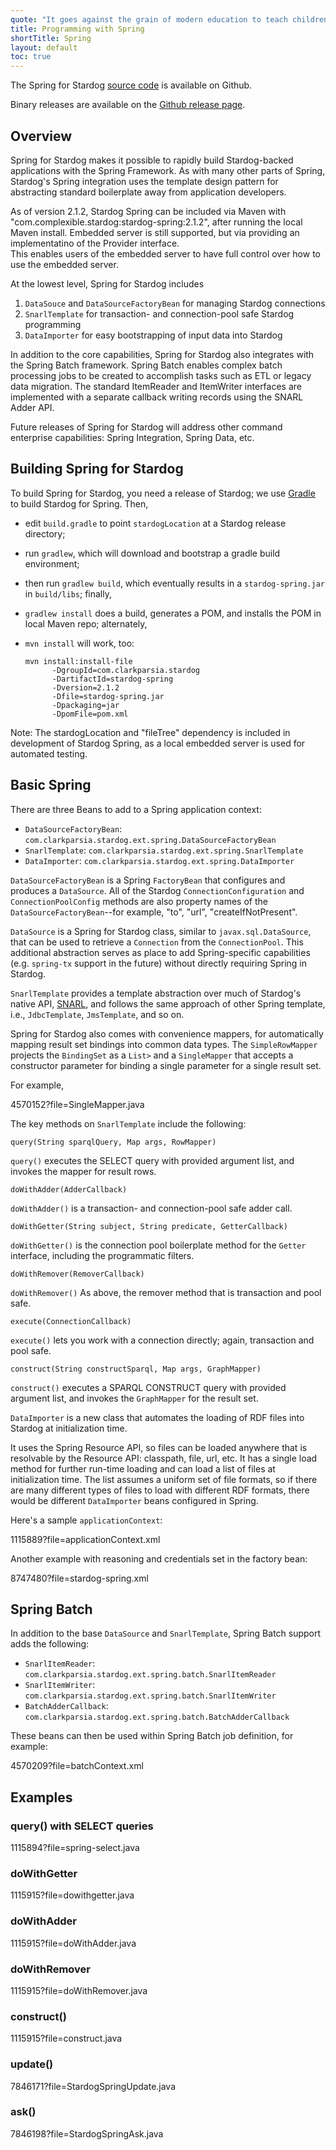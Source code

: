 ```yaml
---
quote: "It goes against the grain of modern education to teach children to program. What fun is there in making plans, acquiring discipline in organizing thoughts, devoting attention to detail and learning to be self-critical?"
title: Programming with Spring
shortTitle: Spring
layout: default
toc: true
---
```


The Spring for Stardog [source code](http://github.com/clarkparsia/stardog-spring) is available on Github.

Binary releases are available on the [Github release page](https://github.com/clarkparsia/stardog-spring/releases).

## Overview

Spring for Stardog makes it possible to rapidly build Stardog-backed applications with the Spring Framework. As with many other parts of Spring, Stardog's Spring
integration uses the template design pattern for abstracting standard
boilerplate away from application developers.

As of version 2.1.2, Stardog Spring can be included via Maven with "com.complexible.stardog:stardog-spring:2.1.2", 
after running the local Maven install.  Embedded server is still supported, but via providing an implementatino of the Provider interface.  
This enables users of the embedded server to have full control over how to use the embedded server.   

At the lowest level, Spring for Stardog includes

1.  `DataSouce` and `DataSourceFactoryBean` for managing Stardog
    connections
2.  `SnarlTemplate` for transaction- and connection-pool safe Stardog
    programming
3.  `DataImporter` for easy bootstrapping of input data into Stardog

In addition to the core capabilities, Spring for Stardog also integrates
with the Spring Batch framework. Spring Batch enables complex batch
processing jobs to be created to accomplish tasks such as ETL or legacy
data migration. The standard ItemReader and ItemWriter interfaces are
implemented with a separate callback writing records using the SNARL
Adder API.

Future releases of Spring for Stardog will address other command
enterprise capabilities: Spring Integration, Spring Data, etc.

## Building Spring for Stardog

To build Spring for Stardog, you need a release of Stardog; we use
[Gradle](http://www.gradle.org/) to build Stardog for Spring. Then,

-   edit `build.gradle` to point `stardogLocation` at a Stardog release
    directory;
-   run `gradlew`, which will download and bootstrap a gradle build
    environment;
-   then run `gradlew build`, which eventually results in a
    `stardog-spring.jar` in `build/libs`; finally,
-   `gradlew install` does a build, generates a POM, and installs the
    POM in local Maven repo; alternately,
-   `mvn install` will work, too:

        mvn install:install-file
              -DgroupId=com.clarkparsia.stardog
              -DartifactId=stardog-spring
              -Dversion=2.1.2
              -Dfile=stardog-spring.jar
              -Dpackaging=jar
              -DpomFile=pom.xml

Note: The stardogLocation and "fileTree" dependency is included in development of Stardog Spring, as a local embedded server is used for automated testing.


## Basic Spring

There are three Beans to add to a Spring application context:

-   `DataSourceFactoryBean`: `com.clarkparsia.stardog.ext.spring.DataSourceFactoryBean`
-   `SnarlTemplate`: `com.clarkparsia.stardog.ext.spring.SnarlTemplate`
-   `DataImporter`: `com.clarkparsia.stardog.ext.spring.DataImporter`

`DataSourceFactoryBean` is a Spring `FactoryBean` that configures and
produces a `DataSource`. All of the Stardog `ConnectionConfiguration`
and `ConnectionPoolConfig` methods are also property names of the
`DataSourceFactoryBean`--for example, "to", "url", "createIfNotPresent".

`DataSource` is a Spring for Stardog class, similar to
`javax.sql.DataSource`, that can be used to retrieve a `Connection` from
the `ConnectionPool`. This additional abstraction serves as place to add
Spring-specific capabilities (e.g. `spring-tx` support in the future)
without directly requiring Spring in Stardog.

`SnarlTemplate` provides a template abstraction over much of Stardog's
native API, [SNARL](/java), and follows the same approach of other
Spring template, i.e., `JdbcTemplate`, `JmsTemplate`, and so on.

Spring for Stardog also comes with convenience mappers, for
automatically mapping result set bindings into common data types. The
`SimpleRowMapper` projects the `BindingSet` as a `List>` and a
`SingleMapper` that accepts a constructor parameter for binding a single
parameter for a single result set.

For example,

<gist>4570152?file=SingleMapper.java</gist>

The key methods on `SnarlTemplate` include the following:

    query(String sparqlQuery, Map args, RowMapper)

`query()` executes the SELECT query with provided argument list, and
invokes the mapper for result rows.

    doWithAdder(AdderCallback)

`doWithAdder()` is a transaction- and connection-pool safe adder call.

    doWithGetter(String subject, String predicate, GetterCallback)

`doWithGetter()` is the connection pool boilerplate method for the
`Getter` interface, including the programmatic filters.

    doWithRemover(RemoverCallback)

`doWithRemover()` As above, the remover method that is transaction and
pool safe.

    execute(ConnectionCallback)

`execute()` lets you work with a connection directly; again, transaction
and pool safe.

    construct(String constructSparql, Map args, GraphMapper)

`construct()` executes a SPARQL CONSTRUCT query with provided argument
list, and invokes the `GraphMapper` for the result set.

`DataImporter` is a new class that automates the loading of RDF files
into Stardog at initialization time.

It uses the Spring Resource API, so files can be loaded anywhere that is
resolvable by the Resource API: classpath, file, url, etc. It has a
single load method for further run-time loading and can load a list of
files at initialization time. The list assumes a uniform set of file
formats, so if there are many different types of files to load with
different RDF formats, there would be different `DataImporter` beans
configured in Spring.

Here's a sample `applicationContext`:

<gist>1115889?file=applicationContext.xml</gist>

Another example with reasoning and credentials set in the factory bean:

<gist>8747480?file=stardog-spring.xml</gist>

## Spring Batch

In addition to the base `DataSource` and `SnarlTemplate`, Spring Batch
support adds the following:

-   `SnarlItemReader`:
    `com.clarkparsia.stardog.ext.spring.batch.SnarlItemReader`
-   `SnarlItemWriter`:
    `com.clarkparsia.stardog.ext.spring.batch.SnarlItemWriter`
-   `BatchAdderCallback`:
    `com.clarkparsia.stardog.ext.spring.batch.BatchAdderCallback`

These beans can then be used within Spring Batch job definition, for
example:

<gist>4570209?file=batchContext.xml</gist>


## Examples

### query() with SELECT queries

<gist>1115894?file=spring-select.java</gist>

### doWithGetter

<gist>1115915?file=dowithgetter.java</gist>

### doWithAdder

<gist>1115915?file=doWithAdder.java</gist>

### doWithRemover

<gist>1115915?file=doWithRemover.java</gist>

### construct()

<gist>1115915?file=construct.java</gist>

### update()

<gist>7846171?file=StardogSpringUpdate.java</gist>

### ask()

<gist>7846198?file=StardogSpringAsk.java</gist>



